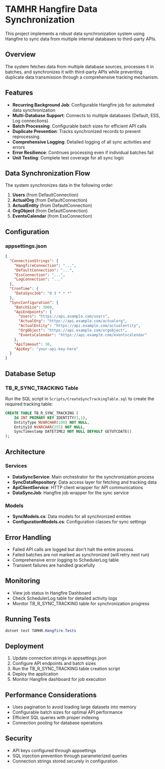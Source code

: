# TAMHR Hangfire Data Synchronization

This project implements a robust data synchronization system using Hangfire to sync data from multiple internal databases to third-party APIs.

## Overview

The system fetches data from multiple database sources, processes it in batches, and synchronizes it with third-party APIs while preventing duplicate data transmission through a comprehensive tracking mechanism.

## Features

- **Recurring Background Job**: Configurable Hangfire job for automated data synchronization
- **Multi-Database Support**: Connects to multiple databases (Default, ESS, Log connections)
- **Batch Processing**: Configurable batch sizes for efficient API calls
- **Duplicate Prevention**: Tracks synchronized records to prevent reprocessing
- **Comprehensive Logging**: Detailed logging of all sync activities and errors
- **Error Resilience**: Continues processing even if individual batches fail
- **Unit Testing**: Complete test coverage for all sync logic

## Data Synchronization Flow

The system synchronizes data in the following order:
1. **Users** (from DefaultConnection)
2. **ActualOrg** (from DefaultConnection)  
3. **ActualEntity** (from DefaultConnection)
4. **OrgObject** (from DefaultConnection)
5. **EventsCalendar** (from EssConnection)

## Configuration

### appsettings.json

```json
{
  "ConnectionStrings": {
    "HangfireConnection": "...",
    "DefaultConnection": "...",
    "EssConnection": "...",
    "LogConnection": "..."
  },
  "CronTime": {
    "DataSyncJob": "0 3 * * *"
  },
  "SyncConfiguration": {
    "BatchSize": 3000,
    "ApiEndpoints": {
      "Users": "https://api.example.com/users",
      "ActualOrg": "https://api.example.com/actualorg",
      "ActualEntity": "https://api.example.com/actualentity",
      "OrgObject": "https://api.example.com/orgobject",
      "EventsCalendar": "https://api.example.com/eventscalendar"
    },
    "ApiTimeout": 30,
    "ApiKey": "your-api-key-here"
  }
}
```

## Database Setup

### TB_R_SYNC_TRACKING Table

Run the SQL script in `Scripts/CreateSyncTrackingTable.sql` to create the required tracking table:

```sql
CREATE TABLE TB_R_SYNC_TRACKING (
    Id INT PRIMARY KEY IDENTITY(1,1),
    EntityType NVARCHAR(100) NOT NULL,
    EntityId NVARCHAR(255) NOT NULL,
    SyncTimestamp DATETIME2 NOT NULL DEFAULT GETUTCDATE()
);
```

## Architecture

### Services

- **DataSyncService**: Main orchestrator for the synchronization process
- **SyncDataRepository**: Data access layer for fetching and tracking data
- **ApiClientService**: HTTP client wrapper for API communications
- **DataSyncJob**: Hangfire job wrapper for the sync service

### Models

- **SyncModels.cs**: Data models for all synchronized entities
- **ConfigurationModels.cs**: Configuration classes for sync settings

## Error Handling

- Failed API calls are logged but don't halt the entire process
- Failed batches are not marked as synchronized (will retry next run)
- Comprehensive error logging to SchedulerLog table
- Transient failures are handled gracefully

## Monitoring

- View job status in Hangfire Dashboard
- Check SchedulerLog table for detailed activity logs
- Monitor TB_R_SYNC_TRACKING table for synchronization progress

## Running Tests

```powershell
dotnet test TAMHR.Hangfire.Tests
```

## Deployment

1. Update connection strings in appsettings.json
2. Configure API endpoints and batch sizes
3. Run the TB_R_SYNC_TRACKING table creation script
4. Deploy the application
5. Monitor Hangfire dashboard for job execution

## Performance Considerations

- Uses pagination to avoid loading large datasets into memory
- Configurable batch sizes for optimal API performance
- Efficient SQL queries with proper indexing
- Connection pooling for database operations

## Security

- API keys configured through appsettings
- SQL injection prevention through parameterized queries
- Connection strings stored securely in configuration
